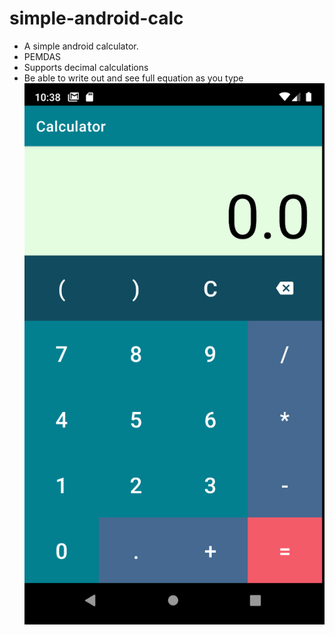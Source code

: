 # simple-android-calc
- A simple android calculator.
- PEMDAS
- Supports decimal calculations
- Be able to write out and see full equation as you type
![Screenshot of Android Calculator app](https://github.com/JetPlaneJJ/simple-android-calc/blob/master/Screen%20Shot%202021-01-18%20at%2010.38.56%20PM.png)
